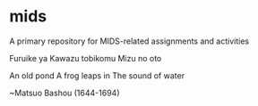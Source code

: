 # mids
A primary repository for MIDS-related assignments and activities

Furuike ya
Kawazu tobikomu
Mizu no oto 

An old pond
A frog leaps in
The sound of water

~Matsuo Bashou (1644-1694)
